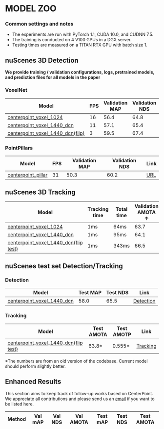# MODEL ZOO 

### Common settings and notes

- The experiments are run with PyTorch 1.1, CUDA 10.0, and CUDNN 7.5.
- The training is conducted on 4 V100 GPUs in a DGX server. 
- Testing times are measured on a TITAN RTX GPU with batch size 1. 
 
## nuScenes 3D Detection 

**We provide training / validation configurations, logs, pretrained models, and prediction files for all models in the paper**

### VoxelNet 
| Model                 | FPS              | Validation MAP  | Validation NDS  | Link          |
|-----------------------|------------------|-----------------|-----------------|---------------|
| [centerpoint_voxel_1024](voxelnet/nusc_centerpoint_voxelnet_01voxel.py) | 16 | 56.4 | 64.8 | [URL](https://drive.google.com/drive/folders/1RyBD23GDfeU4AnRkea2BxlrosbKJmDKW?usp=sharing) |
| [centerpoint_voxel_1440_dcn](voxelnet/nusc_centerpoint_voxelnet_0075voxel_dcn.py) | 11 | 57.1 | 65.4 | [URL](https://drive.google.com/drive/folders/1R7Ny4ia6NksL-FoltQKUtqrCB6DhX3TP?usp=sharing) |
| [centerpoint_voxel_1440_dcn(flip)](voxelnet/nusc_centerpoint_voxelnet_0075voxel_dcn.py) | 3 | 59.5 | 67.4 | [URL](https://drive.google.com/drive/folders/1fAz0Hn8hLdmwYZh_JuMQj69O7uEHAjOh?usp=sharing) |


### PointPillars 

| Model                 | FPS       | Validation MAP  | Validation NDS  | Link          |
|-----------------------|-----------------|-----------------|-----------------|---------------|
| [centerpoint_pillar](voxelnet/nusc_centerpoint_pp_02voxel_two_pfn_10sweep.py) | 31 | 50.3 | 60.2 | [URL](https://drive.google.com/drive/folders/1K_wHrBo6yRSG7H7UUjKI4rPnyEA8HvOp?usp=sharing) |


## nuScenes 3D Tracking 

| Model                 | Tracking time | Total time   | Validation AMOTA ↑ | Validation AMOTP ↓ | Link          |
|-----------------------|-----------|------------------|------------------|-------------------|---------------|
| [centerpoint_voxel_1024](../../tracking_scripts/centerpoint_voxel_1024.sh) | 1ms | 64ms | 63.7 | 0.606  | [URL](https://drive.google.com/drive/folders/19pdribrqU5JyGSmrrvIKQ_ecYIG1QW0t?usp=sharing) |
| [centerpoint_voxel_1440_dcn](../../tracking_scripts/centerpoint_voxel_1440.sh) | 1ms | 95ms | 64.1 | 0.596 | [URL](https://drive.google.com/drive/folders/1o030ph0USc2GALIL5goiGsZtmJfzbi1T?usp=sharing) |
| [centerpoint_voxel_1440_dcn(flip test)](../../tracking_scripts/centerpoint_voxel_1440.sh) | 1ms | 343ms | 66.5 | 0.567 | [URL](https://drive.google.com/drive/folders/1uU_wXuNikmRorf_rPBbM0UTrW54ztvMs?usp=sharing) |


## nuScenes test set Detection/Tracking
### Detection

| Model                 | Test MAP  | Test NDS  | Link          |
|-----------------------|-----------|-----------|---------------|
| [centerpoint_voxel_1440_dcn](voxelnet/nusc_centerpoint_voxelnet_0075voxel_dcn.py) | 58.0 | 65.5 | [Detection](https://drive.google.com/file/d/10FxIthdrycFMlY8xQCuxzrPWTiDNy3-f/view?usp=sharing) |

### Tracking
| Model                 | Test AMOTA |  Test AMOTP   | Link  |
|-----------------------|------------|---------------|-------|
| [centerpoint_voxel_1440_dcn(flip test)](../../tracking_scripts/centerpoint_voxel_1440_dcn_flip_testset.sh) | 63.8* | 0.555* | [Tracking](https://drive.google.com/file/d/1evPKLwzlJB5QeECCjDWyla-CXzK0F255/view?usp=sharing)|  

*The numbers are from an old version of the codebase. Current model should perform slightly better.

## Enhanced Results

This section aims to keep track of follow-up works based on CenterPoint. We appreciate all contributions and please send us an [email](mailto:yintianwei@utexas.edu) if you want to be listed here.  

| Method | Val mAP | Val NDS   | Val AMOTA | Test mAP  | Test NDS  | Test AMOTA | 
|--------|----------|----------|-----------|-----------|-----------|------------|

